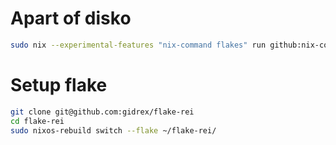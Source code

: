 # Apart of disko
```sh
sudo nix --experimental-features "nix-command flakes" run github:nix-community/disko -- --mode disko /tmp/disk-config.nix
```

# Setup flake
```sh
git clone git@github.com:gidrex/flake-rei
cd flake-rei
sudo nixos-rebuild switch --flake ~/flake-rei/
```
